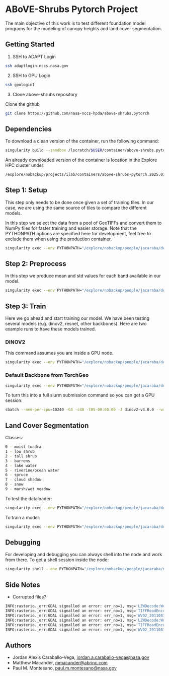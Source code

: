 # ABoVE-Shrubs Pytorch Project

The main objective of this work is to test different foundation model programs
for the modeling of canopy heights and land cover segmentation.

## Getting Started

1. SSH to ADAPT Login

```bash
ssh adaptlogin.nccs.nasa.gov
```

2. SSH to GPU Login

```bash
ssh gpulogin1
```

3. Clone above-shrubs repository

Clone the github 

```bash
git clone https://github.com/nasa-nccs-hpda/above-shrubs.pytorch
```

## Dependencies

To download a clean version of the container, run the following command:

```bash
singularity build --sandbox /lscratch/$USER/container/above-shrubs.pytorch docker://nasanccs/above-shrubs.pytorch:latest
```

An already downloaded version of the container is location in the Explore HPC cluster under:

```bash
/explore/nobackup/projects/ilab/containers/above-shrubs-pytorch.2025.01
```

## Step 1: Setup

This step only needs to be done once given a set of training tiles. In our case, we are
using the same source of tiles to compare the different models.

In this step we select the data from a pool of GeoTIFFs and convert them to NumPy files
for faster training and easier storage. Note that the PYTHONPATH options are specified
here for development, feel free to exclude them when using the production container.

```bash
singularity exec --env PYTHONPATH="/explore/nobackup/people/jacaraba/development/above-shrubs.pytorch" --nv -B $NOBACKUP,/explore/nobackup/people,/explore/nobackup/projects /explore/nobackup/projects/ilab/containers/above-shrubs-pytorch.2025.01 python /explore/nobackup/people/jacaraba/development/above-shrubs.pytorch/above_shrubs/view/chm_pipeline_cli.py --config-file /explore/nobackup/people/jacaraba/development/above-shrubs.pytorch/projects/chm/configs/above_shrubs_chm_dev.yaml --step setup
```

## Step 2: Preprocess

In this step we produce mean and std values for each band available in our model.

```bash
singularity exec --env PYTHONPATH="/explore/nobackup/people/jacaraba/development/above-shrubs.pytorch" --nv -B $NOBACKUP,/explore/nobackup/people,/explore/nobackup/projects /explore/nobackup/projects/ilab/containers/above-shrubs-pytorch.2025.01 python /explore/nobackup/people/jacaraba/development/above-shrubs.pytorch/above_shrubs/view/chm_pipeline_cli.py --config-file /explore/nobackup/people/jacaraba/development/above-shrubs.pytorch/projects/chm/configs/above_shrubs_chm_dev.yaml --step preprocess
```

## Step 3: Train

Here we go ahead and start training our model. We have been testing several models (e.g. dinov2, resnet, other backbones). Here are two example runs to have
these models trained.

### DINOV2

This command assumes you are inside a GPU node.

```bash
singularity exec --env PYTHONPATH="/explore/nobackup/people/jacaraba/development/above-shrubs.pytorch-working-progress" --nv -B $NOBACKUP,/explore/nobackup/people,/explore/nobackup/projects /explore/nobackup/projects/ilab/containers/above-shrubs-pytorch.2025.01 python /explore/nobackup/people/jacaraba/development/above-shrubs.pytorch-working-progress/above_shrubs/view/chm_pipeline_cli.py --config-file /explore/nobackup/people/jacaraba/development/above-shrubs.pytorch-working-progress/projects/chm/configs/dev_configs/above_shrubs_chm_dinov2_rs_dev.yaml --step train
```

### Default Backbone from TorchGeo

```bash
singularity exec --env PYTHONPATH="/explore/nobackup/people/jacaraba/development/above-shrubs.pytorch-working-progress" --nv -B $NOBACKUP,/explore/nobackup/people,/explore/nobackup/projects /explore/nobackup/projects/ilab/containers/above-shrubs-pytorch.2025.01 python /explore/nobackup/people/jacaraba/development/above-shrubs.pytorch-working-progress/above_shrubs/view/chm_pipeline_cli.py --config-file /explore/nobackup/people/jacaraba/development/above-shrubs.pytorch-working-progress/projects/chm/configs/dev_configs/above_shrubs_chm_resnet50_dev.yaml -s train
```

To turn this into a full slurm submission command so you can get a GPU session:

```bash
sbatch --mem-per-cpu=10240 -G4 -c40 -t05-00:00:00 -J dinov2-v3.0.0 --wrap="singularity exec --env PYTHONPATH=/explore/nobackup/people/jacaraba/development/above-shrubs.pytorch --nv -B $NOBACKUP,/explore/nobackup/people,/explore/nobackup/projects /explore/nobackup/projects/ilab/containers/above-shrubs-pytorch.2025.01 python /explore/nobackup/people/jacaraba/development/above-shrubs.pytorch/above_shrubs/view/chm_pipeline_cli.py -c /explore/nobackup/projects/above/misc/ABoVE_Shrubs/development/configs/above_shrubs_chm_dinov2_rs.yaml -s train"
```

## Land Cover Segmentation

Classes:

```bash
0 - moist tundra
1 - low shrub
2 - tall shrub
3 - barrens
4 - lake water
5 - riverine/ocean water
6 - spruce
7 - cloud shadow
8 - snow
9 - marsh/wet meadow
```

To test the dataloader:

```bash
singularity exec --env PYTHONPATH="/explore/nobackup/people/jacaraba/development/above-shrubs.pytorch" --nv -B $NOBACKUP,/explore/nobackup/people,/explore/nobackup/projects /lscratch/jacaraba/container/above-shrubs.pytorch python /explore/nobackup/people/jacaraba/development/above-shrubs.pytorch/above_shrubs/datamodules/landcover_datamodule.py
```

To train a model:

```bash
singularity exec --env PYTHONPATH="/explore/nobackup/people/jacaraba/development/above-shrubs.pytorch" --nv -B $NOBACKUP,/explore/nobackup/people,/explore/nobackup/projects /lscratch/jacaraba/container/above-shrubs.pytorch python /explore/nobackup/people/jacaraba/development/above-shrubs.pytorch/above_shrubs/view/landcover_pipeline_cli.py -c /explore/nobackup/people/jacaraba/development/above-shrubs.pytorch/projects/landcover/configs/landcover_v2.0.yaml
```

## Debugging

For developing and debugging you can always shell into the node and work from there. To get
a shell session inside the node:

```bash
singularity shell --env PYTHONPATH="/explore/nobackup/people/jacaraba/development/above-shrubs.pytorch" --nv -B $NOBACKUP,/explore/nobackup/people,/explore/nobackup/projects /explore/nobackup/projects/ilab/containers/above-shrubs-pytorch.2025.01
```

## Side Notes

- Corrupted files?

```bash
INFO:rasterio._err:GDAL signalled an error: err_no=1, msg='LZWDecode:Wrong length of decoded string: data probably corrupted at scanline 4501'
INFO:rasterio._err:GDAL signalled an error: err_no=1, msg='TIFFReadEncodedStrip() failed.'
INFO:rasterio._err:GDAL signalled an error: err_no=1, msg='WV02_20110818_M1BS_103001000C94F200-sr-02m-jj-square.tif, band 1: IReadBlock failed at X offset 0, Y offset 4501: TIFFReadEncodedStrip() failed.'
INFO:rasterio._err:GDAL signalled an error: err_no=1, msg='LZWDecode:Wrong length of decoded string: data probably corrupted at scanline 628'
INFO:rasterio._err:GDAL signalled an error: err_no=1, msg='TIFFReadEncodedStrip() failed.'
INFO:rasterio._err:GDAL signalled an error: err_no=1, msg='WV02_20110818_M1BS_103001000C94F200-sr-02m-jj-square.tif, band 1: IReadBlock failed at X offset 0, Y offset 628: TIFFReadEncodedStrip() failed.'
```

## Authors

- Jordan Alexis Caraballo-Vega, jordan.a.caraballo-vega@nasa.gov
- Matthew Macander, mmacander@abrinc.com
- Paul M. Montesano, paul.m.montesano@nasa.gov

